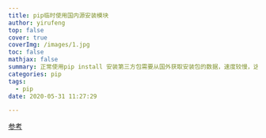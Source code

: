 ```yaml
---
title: pip临时使用国内源安装模块
author: yirufeng
top: false
cover: true
coverImg: /images/1.jpg
toc: false
mathjax: false
summary: 正常使用pip install 安装第三方包需要从国外获取安装包的数据，速度较慢，这里我们可以加上一个 -i 选项后面来指定安装源
categories: pip
tags:
  - pip
date: 2020-05-31 11:27:29

---
```




[参考](https://blog.csdn.net/dss875914213/article/details/86500146)

